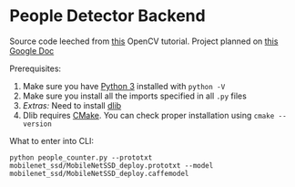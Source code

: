 # People Detector Backend
Source code leeched from [this](https://www.pyimagesearch.com/2018/08/13/opencv-people-counter/) OpenCV tutorial.
Project planned on [this Google Doc](https://docs.google.com/document/d/1QFvyTcN5wA5pJ-S6BqXIjYd8eC87hOfNvDYKG-PZnrk/edit?usp=sharing)

Prerequisites:
1. Make sure you have [Python 3](https://www.python.org/downloads/windows/) installed with `python -V`
2. Make sure you install all the imports specified in all `.py` files
3. *Extras:* Need to install [dlib](http://dlib.net/)
4. Dlib requires [CMake](https://cmake.org/download/). You can check proper installation using `cmake --version`
 
 What to enter into CLI:

 `python people_counter.py --prototxt mobilenet_ssd/MobileNetSSD_deploy.prototxt --model mobilenet_ssd/MobileNetSSD_deploy.caffemodel`
